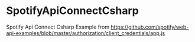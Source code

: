 # SpotifyApiConnectCsharp
 Spotify Api Connect Csharp Example from https://github.com/spotify/web-api-examples/blob/master/authorization/client_credentials/app.js

